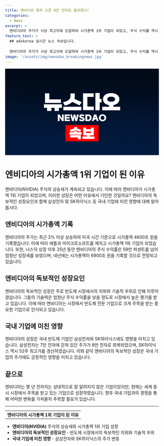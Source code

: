 ```yaml
---
title: 엔비디아 왕좌 오른 8만 전자로 돌아왔다!
categories:
  - News
excerpt: >
  엔비디아의 주가가 사상 최고치에 도달하여 시가총액 1위 기업이 되었고, 주식 수익률 역시 25년간 59만 퍼센트를 기록함. 이에 반도체 시장에서도 영향을 미치며, 삼성전자와 SK하이닉스의 주가는 상승세를 보였고, 코스피 지수는 2년 5개월 만에 최고치를 기록함. 엔비디아가 세계 증시 시장에서 중요한 기업으로 자리매김하며 국내 주식시장에도 영향을 주고 있다.
feature_text: >
  ## adskorea 실시간 뉴스 속보입니다.

  엔비디아의 주가가 사상 최고치에 도달하여 시가총액 1위 기업이 되었고, 주식 수익률 역시 25년간 59만 퍼센트를 기록함. 이에 반도체 시장에서도 영향을 미치며, 삼성전자와 SK하이닉스의 주가는 상승세를 보였고, 코스피 지수는 2년 5개월 만에 최고치를 기록함. 엔비디아가 세계 증시 시장에서 중요한 기업으로 자리매김하며 국내 주식시장에도 영향을 주고 있다.
image: '/assets/img/newsdao_breakingnews.jpg'
---
```


<p><img src="/assets/img/newsdao_breakingnews.jpg" alt="adskorea 속보" /></p>

<h1>엔비디아의 시가총액 1위 기업이 된 이유</h1>

<p data-ke-size="size16">엔비디아(NVIDIA) 주식의 상승세가 계속되고 있습니다. 이에 따라 엔비디아가 시가총액 1위 기업이 되었으며, 이러한 성장은 어떤 이유에서 기인한 것일까요? 엔비디아의 독보적인 성장요인과 함께 삼성전자 및 SK하이닉스 등 국내 기업에 미친 영향에 대해 알아봅시다.</p>

<h2 data-ke-size="size26">엔비디아의 시가총액 기록</h2>

<p data-ke-size="size16">엔비디아의 주가는 최근 3% 이상 상승하여 미국 시간 기준으로 시가총액 4600조 원을 기록했습니다. 이에 따라 애플과 마이크로소프트를 제치고 시가총액 1위 기업이 되었습니다. 또한, 나스닥 상장 이후 25년 동안 엔비디아의 주식 수익률은 59만 퍼센트를 넘어 엄청난 성장세를 보였으며, 내년에는 시가총액이 6900조 원을 기록할 것으로 전망되고 있습니다.</p>

<h2 data-ke-size="size26">엔비디아의 독보적인 성장요인</h2>

<p data-ke-size="size16">엔비디아의 독보적인 성장은 주로 반도체 시장에서의 지위와 기술적 우위로 인해 이루어졌습니다. 그들의 기술력은 엄청난 주식 수익률을 낳을 정도로 시장에서 높은 평가를 받고 있습니다. 이에 따라 엔비디아는 시장에서 반도체 전문 기업으로 크게 주목을 받는 중요한 기업으로 인식되고 있습니다.</p>

<h2 data-ke-size="size26">국내 기업에 미친 영향</h2>

<p data-ke-size="size16">엔비디아의 성장은 국내 반도체 기업인 삼성전자와 SK하이닉스에도 영향을 미치고 있습니다. 삼성전자는 7만 전자에 갇혀 있던 주가가 8만 전자로 회복되었으며, SK하이닉스 역시 52주 최고가를 경신하였습니다. 이와 같이 엔비디아의 독보적인 성장은 국내 기업의 주가에도 긍정적인 영향을 미치고 있습니다.</p>

<h2 data-ke-size="size26">끝으로</h2>

<p data-ke-size="size16">엔비디아는 몇 년 전까지는 상대적으로 잘 알려지지 않은 기업이었지만, 현재는 세계 증시 시장에서 주목을 받고 있는 기업으로 성장하였습니다. 향후 국내 기업과의 경쟁을 통해 어떠한 변화를 가져올지 주목할 필요가 있습니다.</p>

<hr data-ke-size="size16">

<table>
    <tr>
        <td style="text-align: center; height: 17px;"><b>엔비디아의 시가총액 1위 기업이 된 이유</b></td>
    </tr>
</table>

<ul>
    <li><b>엔비디아(NVIDIA)</b> 주식의 상승세와 시가총액 1위 기업 성장</li>
    <li><b>엔비디아의 독보적인 성장요인</b> - 반도체 시장에서의 독보적인 지위와 기술적 우위</li>
    <li><b>국내 기업에 미친 영향</b> - 삼성전자와 SK하이닉스의 주가 변동</li>
</ul>

